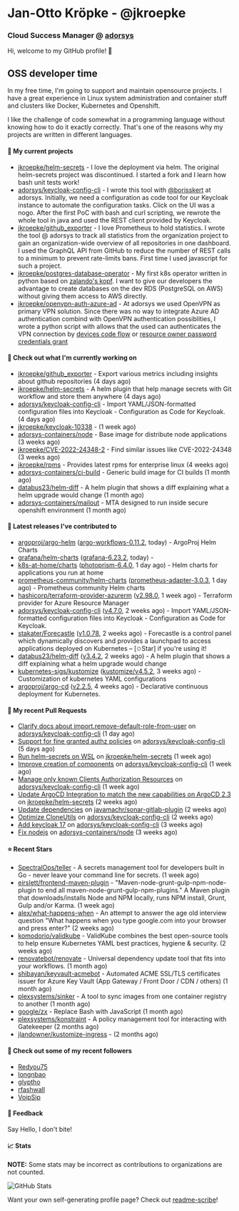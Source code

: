 # Jan-Otto Kröpke - @jkroepke
### Cloud Success Manager @ [adorsys](https://github.com/adorsys)

Hi, welcome to my GitHub profile! 👋

## OSS developer time
In my free time, I'm going to support and maintain opensource projects. I have a great experience in Linux system administration and container stuff and clusters like Docker, Kubernetes and Openshift.

I like the challenge of code somewhat in a programming language without knowing how to do it exactly correctly. That's one of the reasons why my projects are written in different languages.

#### 🌱 My current projects
- [jkroepke/helm-secrets](https://github.com/jkroepke/helm-secrets) - I love the deployment via helm. The original helm-secrets project was discontinued. I started a fork and I learn how bash unit tests work!
- [adorsys/keycloak-config-cli](https://github.com/adorsys/keycloak-config-cli) - I wrote this tool with [@borisskert](https://github.com/borisskert) at adorsys. Initially, we need a configuration as code tool for our Keycloak instance to automate the configuration tasks. Click on the UI was a nogo. After the first PoC with bash and curl scripting, we rewrote the whole tool in java and used the REST client provided by Keycloak.
- [jkroepke/github_exporter](https://github.com/jkroepke/github_exporter) - I love Prometheus to hold statistics. I wrote the tool @ adorsys to track all statistics from the organization project to gain an organization-wide overview of all repositories in one dashboard. I used the GraphQL API from GitHub to reduce the number of REST calls to a minimum to prevent rate-limits bans. First time I used javascript for such a project.
- [jkroepke/postgres-database-operator](https://github.com/jkroepke/postgres-database-operator) - My first k8s operator written in python based on [zalando's kopf](https://github.com/zalando-incubator/kopf). I want to give our developers the advantage to create databases on the dev RDS (PostgreSQL on AWS) without giving them access to AWS directly.
- [jkroepke/openvpn-auth-azure-ad](https://github.com/jkroepke/openvpn-auth-azure-ad) - At adorsys we used OpenVPN as primary VPN solution. Since there was no way to integrate Azure AD authentication combind with OpenVPN authentication possiblities, I wrote a python script with allows that the used can authenticates the VPN connection by [devices code flow](https://docs.microsoft.com/en-us/azure/active-directory/develop/v2-oauth2-device-code) or [resource owner password credentials grant](https://docs.microsoft.com/en-us/azure/active-directory/develop/v2-oauth-ropc)

#### 👷 Check out what I'm currently working on

- [jkroepke/github_exporter](https://github.com/jkroepke/github_exporter) - Export various metrics including insights about github repositories (4 days ago)
- [jkroepke/helm-secrets](https://github.com/jkroepke/helm-secrets) - A helm plugin that help manage secrets with Git workflow and store them anywhere (4 days ago)
- [adorsys/keycloak-config-cli](https://github.com/adorsys/keycloak-config-cli) - Import YAML/JSON-formatted configuration files into Keycloak - Configuration as Code for Keycloak. (4 days ago)
- [jkroepke/keycloak-10338](https://github.com/jkroepke/keycloak-10338) -  (1 week ago)
- [adorsys-containers/node](https://github.com/adorsys-containers/node) - Base image for distribute node applications (3 weeks ago)
- [jkroepke/CVE-2022-24348-2](https://github.com/jkroepke/CVE-2022-24348-2) - Find similar issues like CVE-2022-24348 (3 weeks ago)
- [jkroepke/rpms](https://github.com/jkroepke/rpms) - Provides latest rpms for enterprise linux (4 weeks ago)
- [adorsys-containers/ci-build](https://github.com/adorsys-containers/ci-build) - Generic build image for CI builds (1 month ago)
- [databus23/helm-diff](https://github.com/databus23/helm-diff) - A helm plugin that shows a diff explaining what a helm upgrade would change (1 month ago)
- [adorsys-containers/mailout](https://github.com/adorsys-containers/mailout) - MTA designed to run inside secure openshift environment (1 month ago)

#### 🔭 Latest releases I've contributed to

- [argoproj/argo-helm](https://github.com/argoproj/argo-helm) ([argo-workflows-0.11.2](https://github.com/argoproj/argo-helm/releases/tag/argo-workflows-0.11.2), today) - ArgoProj Helm Charts
- [grafana/helm-charts](https://github.com/grafana/helm-charts) ([grafana-6.23.2](https://github.com/grafana/helm-charts/releases/tag/grafana-6.23.2), today) - 
- [k8s-at-home/charts](https://github.com/k8s-at-home/charts) ([photoprism-6.4.0](https://github.com/k8s-at-home/charts/releases/tag/photoprism-6.4.0), 1 day ago) - Helm charts for applications you run at home
- [prometheus-community/helm-charts](https://github.com/prometheus-community/helm-charts) ([prometheus-adapter-3.0.3](https://github.com/prometheus-community/helm-charts/releases/tag/prometheus-adapter-3.0.3), 1 day ago) - Prometheus community Helm charts
- [hashicorp/terraform-provider-azurerm](https://github.com/hashicorp/terraform-provider-azurerm) ([v2.98.0](https://github.com/hashicorp/terraform-provider-azurerm/releases/tag/v2.98.0), 1 week ago) - Terraform provider for Azure Resource Manager
- [adorsys/keycloak-config-cli](https://github.com/adorsys/keycloak-config-cli) ([v4.7.0](https://github.com/adorsys/keycloak-config-cli/releases/tag/v4.7.0), 2 weeks ago) - Import YAML/JSON-formatted configuration files into Keycloak - Configuration as Code for Keycloak.
- [stakater/Forecastle](https://github.com/stakater/Forecastle) ([v1.0.78](https://github.com/stakater/Forecastle/releases/tag/v1.0.78), 2 weeks ago) - Forecastle is a control panel which dynamically discovers and provides a launchpad to access applications deployed on Kubernetes  – [✩Star] if you&#39;re using it!
- [databus23/helm-diff](https://github.com/databus23/helm-diff) ([v3.4.2](https://github.com/databus23/helm-diff/releases/tag/v3.4.2), 2 weeks ago) - A helm plugin that shows a diff explaining what a helm upgrade would change
- [kubernetes-sigs/kustomize](https://github.com/kubernetes-sigs/kustomize) ([kustomize/v4.5.2](https://github.com/kubernetes-sigs/kustomize/releases/tag/kustomize%2Fv4.5.2), 3 weeks ago) - Customization of kubernetes YAML configurations
- [argoproj/argo-cd](https://github.com/argoproj/argo-cd) ([v2.2.5](https://github.com/argoproj/argo-cd/releases/tag/v2.2.5), 4 weeks ago) - Declarative continuous deployment for Kubernetes.

#### 🔨 My recent Pull Requests

- [Clarify docs about import.remove-default-role-from-user](https://github.com/adorsys/keycloak-config-cli/pull/659) on [adorsys/keycloak-config-cli](https://github.com/adorsys/keycloak-config-cli) (1 day ago)
- [Support for fine granted authz policies](https://github.com/adorsys/keycloak-config-cli/pull/650) on [adorsys/keycloak-config-cli](https://github.com/adorsys/keycloak-config-cli) (5 days ago)
- [Run helm-secrets on WSL](https://github.com/jkroepke/helm-secrets/pull/196) on [jkroepke/helm-secrets](https://github.com/jkroepke/helm-secrets) (1 week ago)
- [Improve creation of components](https://github.com/adorsys/keycloak-config-cli/pull/647) on [adorsys/keycloak-config-cli](https://github.com/adorsys/keycloak-config-cli) (1 week ago)
- [Manage only known Clients Authorization Resources](https://github.com/adorsys/keycloak-config-cli/pull/646) on [adorsys/keycloak-config-cli](https://github.com/adorsys/keycloak-config-cli) (1 week ago)
- [Update ArgoCD Integration to match the new capabilities on ArgoCD 2.3](https://github.com/jkroepke/helm-secrets/pull/191) on [jkroepke/helm-secrets](https://github.com/jkroepke/helm-secrets) (2 weeks ago)
- [Update dependencies](https://github.com/javamachr/sonar-gitlab-plugin/pull/22) on [javamachr/sonar-gitlab-plugin](https://github.com/javamachr/sonar-gitlab-plugin) (2 weeks ago)
- [Optimize CloneUtils](https://github.com/adorsys/keycloak-config-cli/pull/638) on [adorsys/keycloak-config-cli](https://github.com/adorsys/keycloak-config-cli) (2 weeks ago)
- [Add keycloak 17](https://github.com/adorsys/keycloak-config-cli/pull/637) on [adorsys/keycloak-config-cli](https://github.com/adorsys/keycloak-config-cli) (3 weeks ago)
- [Fix nodejs](https://github.com/adorsys-containers/node/pull/7) on [adorsys-containers/node](https://github.com/adorsys-containers/node) (3 weeks ago)

#### ⭐ Recent Stars

- [SpectralOps/teller](https://github.com/SpectralOps/teller) - A secrets management tool for developers built in Go - never leave your command line for secrets. (1 week ago)
- [eirslett/frontend-maven-plugin](https://github.com/eirslett/frontend-maven-plugin) - &#34;Maven-node-grunt-gulp-npm-node-plugin to end all maven-node-grunt-gulp-npm-plugins.&#34; A Maven plugin that downloads/installs Node and NPM locally, runs NPM install, Grunt, Gulp and/or Karma. (1 week ago)
- [alex/what-happens-when](https://github.com/alex/what-happens-when) - An attempt to answer the age old interview question &#34;What happens when you type google.com into your browser and press enter?&#34; (2 weeks ago)
- [komodorio/validkube](https://github.com/komodorio/validkube) - ValidKube combines the best open-source tools to help ensure Kubernetes YAML best practices, hygiene &amp; security. (2 weeks ago)
- [renovatebot/renovate](https://github.com/renovatebot/renovate) - Universal dependency update tool that fits into your workflows. (1 month ago)
- [shibayan/keyvault-acmebot](https://github.com/shibayan/keyvault-acmebot) - Automated ACME SSL/TLS certificates issuer for Azure Key Vault (App Gateway / Front Door / CDN / others) (1 month ago)
- [plexsystems/sinker](https://github.com/plexsystems/sinker) - A tool to sync images from one container registry to another (1 month ago)
- [google/zx](https://github.com/google/zx) - Replace Bash with JavaScript (1 month ago)
- [plexsystems/konstraint](https://github.com/plexsystems/konstraint) - A policy management tool for interacting with Gatekeeper (2 months ago)
- [jlandowner/kustomize-ingress](https://github.com/jlandowner/kustomize-ingress) -  (2 months ago)

#### 👯 Check out some of my recent followers

- [Redyou75](https://github.com/Redyou75)
- [longnbao](https://github.com/longnbao)
- [glyptho](https://github.com/glyptho)
- [rfashwall](https://github.com/rfashwall)
- [VoipSip](https://github.com/VoipSip)

#### 💬 Feedback

Say Hello, I don't bite!

#### 📈 Stats

**NOTE:** Some stats may be incorrect as contributions to organizations
are not counted.

![GitHub Stats](https://github-readme-stats.vercel.app/api?username=jkroepke&count_private=false&theme=tokyonight&show_icons=true)

Want your own self-generating profile page? Check out [readme-scribe](https://github.com/muesli/readme-scribe)!
